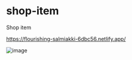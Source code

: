 # shop-item
Shop item

https://flourishing-salmiakki-6dbc56.netlify.app/

![image](https://user-images.githubusercontent.com/121459925/233752511-896a5a40-d71b-4822-80e5-a7bb9f76c718.png)



